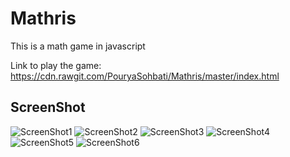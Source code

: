 # Mathris
This is a math game in javascript


Link to play the game: https://cdn.rawgit.com/PouryaSohbati/Mathris/master/index.html

ScreenShot
----------

![ScreenShot1](screenshot1.PNG)
![ScreenShot2](screenshot2.png)
![ScreenShot3](screenshot3.png)
![ScreenShot4](screenshot4.png)
![ScreenShot5](screenshot5.png)
![ScreenShot6](screenshot6.png)
